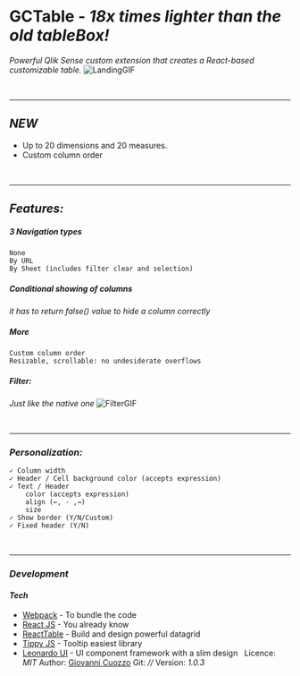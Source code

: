 # GCTable - *18x times lighter than the old tableBox!*
*Powerful Qlik Sense custom extension that creates a React-based customizable table.*
![LandingGIF]

&nbsp;
&nbsp;
- - -
## *NEW*
- Up to 20 dimensions and 20 measures.
- Custom column order

&nbsp;
- - -
## *Features:*
##### 3 Navigation types
    None
    By URL
    By Sheet (includes filter clear and selection)
##### Conditional showing of columns
_it has to return false() value to hide a column correctly_
##### More 
    Custom column order
    Resizable, scrollable: no undesiderate overflows

##### Filter: 
_Just like the native one_
![FilterGIF]

&nbsp;
- - -
### *Personalization:*
    ✓ Column width
    ✓ Header / Cell background color (accepts expression)
    ✓ Text / Header 
        color (accepts expression)
        align (←, · ,→)
        size
    ✓ Show border (Y/N/Custom)
    ✓ Fixed header (Y/N)

&nbsp;
- - -
### *Development*
#### _Tech_
- [Webpack] - To bundle the code
- [React JS] - You already know
- [ReactTable] - Build and design powerful datagrid
- [Tippy JS] - Tooltip easiest library
- [Leonardo UI] - UI component framework with a slim design
&nbsp;
Licence: _MIT_
Author: [Giovanni Cuozzo]
Git: *//*
Version: *1.0.3*




[//]: #
[Giovanni Cuozzo]: <https://github.com/G-development>

[Webpack]: <https://webpack.js.org/>
[React JS]: <https://reactjs.org/>
[ReactTable]: <https://react-table-v7.tanstack.com/>
[Tippy JS]: <https://atomiks.github.io/tippyjs/>
[Leonardo UI]: <https://qlik-oss.github.io/leonardo-ui/>

[LandingGIF]: <https://s4.gifyu.com/images/chrome-capture-2022-9-26.gif>
[FilterGIF]: <https://s4.gifyu.com/images/chrome-capture-2022-9-26-1.gif>
